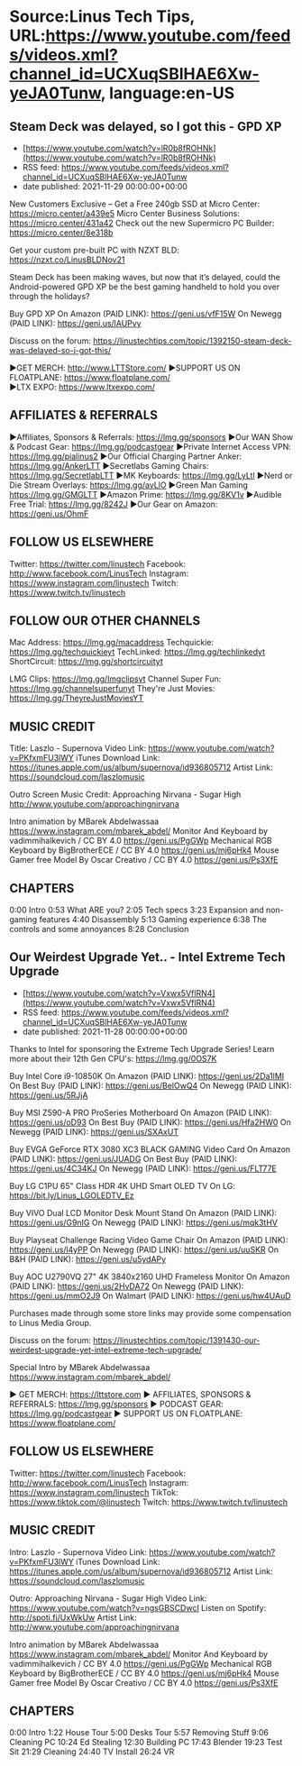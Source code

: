 # Source:Linus Tech Tips, URL:https://www.youtube.com/feeds/videos.xml?channel_id=UCXuqSBlHAE6Xw-yeJA0Tunw, language:en-US

## Steam Deck was delayed, so I got this - GPD XP
 - [https://www.youtube.com/watch?v=lR0b8fROHNk](https://www.youtube.com/watch?v=lR0b8fROHNk)
 - RSS feed: https://www.youtube.com/feeds/videos.xml?channel_id=UCXuqSBlHAE6Xw-yeJA0Tunw
 - date published: 2021-11-29 00:00:00+00:00

New Customers Exclusive – Get a Free 240gb SSD at Micro Center: https://micro.center/a439e5
Micro Center Business Solutions: https://micro.center/431a42
Check out the new Supermicro PC Builder: https://micro.center/8e318b

Get your custom pre-built PC with NZXT BLD: https://nzxt.co/LinusBLDNov21

Steam Deck has been making waves, but now that it’s delayed, could the Android-powered GPD XP be the best gaming handheld to hold you over through the holidays?

Buy GPD XP
On Amazon (PAID LINK): https://geni.us/vfF15W
On Newegg (PAID LINK): https://geni.us/lAUPvy

Discuss on the forum: https://linustechtips.com/topic/1392150-steam-deck-was-delayed-so-i-got-this/


►GET MERCH: http://www.LTTStore.com/
►SUPPORT US ON FLOATPLANE: https://www.floatplane.com/  
►LTX EXPO: https://www.ltxexpo.com/   

AFFILIATES & REFERRALS
---------------------------------------------------
►Affiliates, Sponsors & Referrals: https://lmg.gg/sponsors
►Our WAN Show & Podcast Gear: https://lmg.gg/podcastgear
►Private Internet Access VPN: https://lmg.gg/pialinus2
►Our Official Charging Partner Anker: https://lmg.gg/AnkerLTT
►Secretlabs Gaming Chairs: https://lmg.gg/SecretlabLTT
►MK Keyboards: https://lmg.gg/LyLtl
►Nerd or Die Stream Overlays: https://lmg.gg/avLlO
►Green Man Gaming https://lmg.gg/GMGLTT
►Amazon Prime: https://lmg.gg/8KV1v
►Audible Free Trial: https://lmg.gg/8242J
►Our Gear on Amazon: https://geni.us/OhmF

FOLLOW US ELSEWHERE
---------------------------------------------------  
Twitter: https://twitter.com/linustech
Facebook: http://www.facebook.com/LinusTech
Instagram: https://www.instagram.com/linustech
Twitch: https://www.twitch.tv/linustech

FOLLOW OUR OTHER CHANNELS
---------------------------------------------------  
Mac Address: https://lmg.gg/macaddress
Techquickie: https://lmg.gg/techquickieyt
TechLinked: https://lmg.gg/techlinkedyt
ShortCircuit: https://lmg.gg/shortcircuityt

LMG Clips: https://lmg.gg/lmgclipsyt
Channel Super Fun: https://lmg.gg/channelsuperfunyt
They're Just Movies: https://lmg.gg/TheyreJustMoviesYT

MUSIC CREDIT
---------------------------------------------------  
Title: Laszlo - Supernova
Video Link: https://www.youtube.com/watch?v=PKfxmFU3lWY
iTunes Download Link: https://itunes.apple.com/us/album/supernova/id936805712
Artist Link: https://soundcloud.com/laszlomusic

Outro Screen Music Credit: Approaching Nirvana - Sugar High http://www.youtube.com/approachingnirvana

Intro animation by MBarek Abdelwassaa https://www.instagram.com/mbarek_abdel/
Monitor And Keyboard by vadimmihalkevich / CC BY 4.0  https://geni.us/PgGWp
Mechanical RGB Keyboard by BigBrotherECE / CC BY 4.0 https://geni.us/mj6pHk4
Mouse Gamer free Model By Oscar Creativo / CC BY 4.0 https://geni.us/Ps3XfE

CHAPTERS
---------------------------------------------------  
0:00 Intro
0:53 What ARE you?
2:05 Tech specs
3:23 Expansion and non-gaming features
4:40 Disassembly
5:13 Gaming experience
6:38 The controls and some annoyances
8:28 Conclusion

## Our Weirdest Upgrade Yet.. - Intel Extreme Tech Upgrade
 - [https://www.youtube.com/watch?v=Vxwx5VflRN4](https://www.youtube.com/watch?v=Vxwx5VflRN4)
 - RSS feed: https://www.youtube.com/feeds/videos.xml?channel_id=UCXuqSBlHAE6Xw-yeJA0Tunw
 - date published: 2021-11-28 00:00:00+00:00

Thanks to Intel for sponsoring the Extreme Tech Upgrade Series! Learn more about their 12th Gen CPU's: https://lmg.gg/0OS7K

Buy Intel Core i9-10850K
On Amazon (PAID LINK): https://geni.us/2Da1lMI
On Best Buy (PAID LINK): https://geni.us/BelOwQ4
On Newegg (PAID LINK): https://geni.us/5RJjA

Buy MSI Z590-A PRO ProSeries Motherboard
On Amazon (PAID LINK): https://geni.us/oD93
On Best Buy (PAID LINK): https://geni.us/Hfa2HW0
On Newegg (PAID LINK): https://geni.us/SXAxUT

Buy EVGA GeForce RTX 3080 XC3 BLACK GAMING Video Card
On Amazon (PAID LINK): https://geni.us/JUADG
On Best Buy (PAID LINK): https://geni.us/4C34KJ
On Newegg (PAID LINK): https://geni.us/FLT77E

Buy LG C1PU 65" Class HDR 4K UHD Smart OLED TV
On LG: https://bit.ly/Linus_LGOLEDTV_Ez

Buy VIVO Dual LCD Monitor Desk Mount Stand
On Amazon (PAID LINK): https://geni.us/G9nIG
On Newegg (PAID LINK): https://geni.us/mqk3tHV

Buy Playseat Challenge Racing Video Game Chair
On Amazon (PAID LINK): https://geni.us/l4yPP
On Newegg (PAID LINK): https://geni.us/uuSKR
On B&H (PAID LINK): https://geni.us/u5ydAPy

Buy AOC U2790VQ 27" 4K 3840x2160 UHD Frameless Monitor
On Amazon (PAID LINK): https://geni.us/2HvDA72
On Newegg (PAID LINK): https://geni.us/mmO2J9
On Walmart (PAID LINK): https://geni.us/hw4UAuD

Purchases made through some store links may provide some compensation to Linus Media Group.

Discuss on the forum: https://linustechtips.com/topic/1391430-our-weirdest-upgrade-yet-intel-extreme-tech-upgrade/

Special Intro by MBarek Abdelwassaa
https://www.instagram.com/mbarek_abdel/

► GET MERCH: https://lttstore.com
► AFFILIATES, SPONSORS & REFERRALS: https://lmg.gg/sponsors
► PODCAST GEAR: https://lmg.gg/podcastgear
► SUPPORT US ON FLOATPLANE: https://www.floatplane.com/

FOLLOW US ELSEWHERE
---------------------------------------------------  
Twitter: https://twitter.com/linustech
Facebook: http://www.facebook.com/LinusTech
Instagram: https://www.instagram.com/linustech
TikTok: https://www.tiktok.com/@linustech
Twitch: https://www.twitch.tv/linustech

MUSIC CREDIT
---------------------------------------------------
Intro: Laszlo - Supernova
Video Link: https://www.youtube.com/watch?v=PKfxmFU3lWY
iTunes Download Link: https://itunes.apple.com/us/album/supernova/id936805712
Artist Link: https://soundcloud.com/laszlomusic

Outro: Approaching Nirvana - Sugar High
Video Link: https://www.youtube.com/watch?v=ngsGBSCDwcI
Listen on Spotify: http://spoti.fi/UxWkUw
Artist Link: http://www.youtube.com/approachingnirvana

Intro animation by MBarek Abdelwassaa https://www.instagram.com/mbarek_abdel/
Monitor And Keyboard by vadimmihalkevich / CC BY 4.0  https://geni.us/PgGWp
Mechanical RGB Keyboard by BigBrotherECE / CC BY 4.0 https://geni.us/mj6pHk4
Mouse Gamer free Model By Oscar Creativo / CC BY 4.0 https://geni.us/Ps3XfE

CHAPTERS
---------------------------------------------------  
0:00 Intro
1:22 House Tour
5:00 Desks Tour
5:57 Removing Stuff
9:06 Cleaning PC
10:24 Ed Stealing
12:30 Building PC
17:43 Blender
19:23 Test Sit
21:29 Cleaning
24:40 TV Install
26:24 VR

